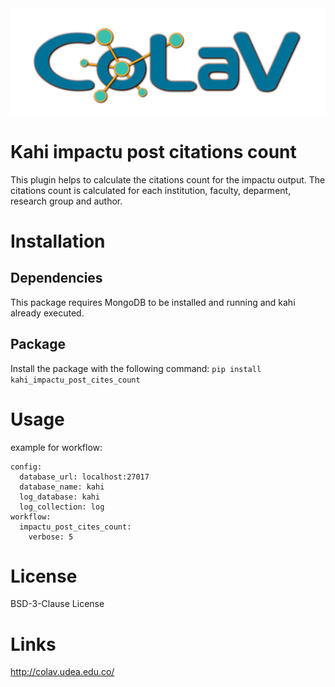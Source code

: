 <center><img src="https://raw.githubusercontent.com/colav/colav.github.io/master/img/Logo.png"/></center>

# Kahi impactu post citations count
This plugin helps to calculate the citations count for the impactu output.
The citations count is calculated for each institution, faculty, deparment, research group and author.


# Installation

## Dependencies
This package requires MongoDB to be installed and running and kahi already executed.

## Package
Install the package with the following command:
`pip install kahi_impactu_post_cites_count`


# Usage
example for workflow:

```
config:
  database_url: localhost:27017
  database_name: kahi
  log_database: kahi
  log_collection: log
workflow:
  impactu_post_cites_count:
    verbose: 5
```
# License
BSD-3-Clause License 

# Links
http://colav.udea.edu.co/



